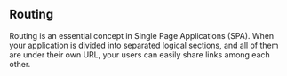 ## Routing
Routing is an essential concept in Single Page Applications (SPA). When your application is divided into separated logical sections, and all of them are under their own URL, your users can easily share links among each other.
